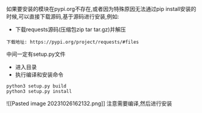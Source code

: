 如果要安装的模块在pypi.org不存在,或者因为特殊原因无法通过pip install安装的时候,可以直接下载源码,基于源码进行安装,例如:
- 下载requests源码(压缩包zip tar tar.gz)并解压
```
下载地址: https://pypi.org/project/requests/#files
```
中间一定有setup.py文件

- 进入目录
- 执行编译和安装命令
```
python3 setup.py build
python3 setup.py install
```
![[Pasted image 20231026162132.png]]
注意需要编译,然后进行安装



